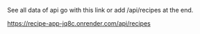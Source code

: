 See all data of api go with this link or add /api/recipes at the end.

https://recipe-app-jq8c.onrender.com/api/recipes
